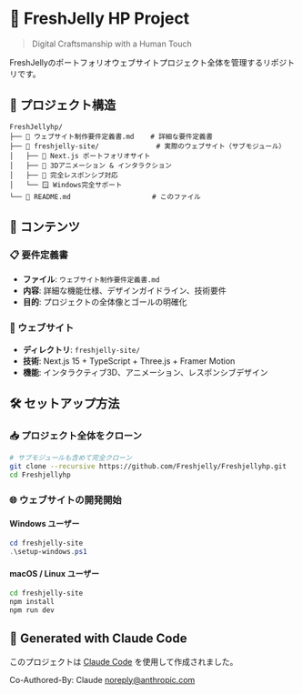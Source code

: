 # 🍯 FreshJelly HP Project

> Digital Craftsmanship with a Human Touch

FreshJellyのポートフォリオウェブサイトプロジェクト全体を管理するリポジトリです。

## 📂 プロジェクト構造

```
FreshJellyhp/
├── 📄 ウェブサイト制作要件定義書.md    # 詳細な要件定義書
├── 📂 freshjelly-site/              # 実際のウェブサイト（サブモジュール）
│   ├── 🚀 Next.js ポートフォリオサイト
│   ├── 🎨 3Dアニメーション & インタラクション
│   ├── 📱 完全レスポンシブ対応
│   └── 🪟 Windows完全サポート
└── 📄 README.md                    # このファイル
```

## 🎯 コンテンツ

### 📋 要件定義書
- **ファイル**: `ウェブサイト制作要件定義書.md`
- **内容**: 詳細な機能仕様、デザインガイドライン、技術要件
- **目的**: プロジェクトの全体像とゴールの明確化

### 🚀 ウェブサイト
- **ディレクトリ**: `freshjelly-site/`
- **技術**: Next.js 15 + TypeScript + Three.js + Framer Motion
- **機能**: インタラクティブ3D、アニメーション、レスポンシブデザイン

## 🛠️ セットアップ方法

### 📥 プロジェクト全体をクローン
```bash
# サブモジュールも含めて完全クローン
git clone --recursive https://github.com/Freshjelly/Freshjellyhp.git
cd Freshjellyhp
```

### 🌐 ウェブサイトの開発開始

#### Windows ユーザー
```powershell
cd freshjelly-site
.\setup-windows.ps1
```

#### macOS / Linux ユーザー
```bash
cd freshjelly-site
npm install
npm run dev
```

## 🤖 Generated with Claude Code

このプロジェクトは [Claude Code](https://claude.ai/code) を使用して作成されました。

Co-Authored-By: Claude <noreply@anthropic.com>
